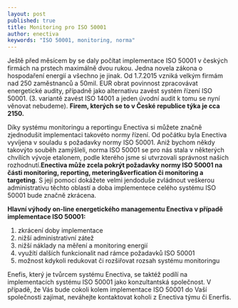 ```yaml
---
layout: post
published: true
title: Monitoring pro ISO 50001
author: enectiva
keywords: "ISO 50001, monitoring, norma"
---
```



Ještě před měsícem by se daly počítat implementace ISO 50001 v českých firmách na prstech maximálně dvou rukou. Jedna novela zákona o hospodaření energií a všechno je jinak. Od 1.7.2015 vzniká velkým firmám nad 250 zaměstnanců a 50mil. EUR obrat povinnost zpracovávat energetické audity, případně jako alternativu zavést systém řízení ISO 50001. (3. variantě zavést ISO 14001 a jeden úvodní audit k tomu se nyní věnovat nebudeme). **Firem, kterých se to v České republice týka je cca 2150.**

Díky systému monitoringu a reportingu Enectiva si můžete značně zjednodušit implementaci takovéto normy řízení. Od počátku byla Enectiva vyvíjena v souladu s požadavky normy ISO 50001. Aniž bychom někdy takovýto souběh zamýšleli, norma ISO 50001 se pro nás stala v některých chvílích vývoje etalonem, podle kterého jsme si utvrzovali správnost našich rozhodnutí.**Enectiva může zcela pokrýt požadavky normy ISO 50001 na části monitoring, reporting, metering&verfication či monitoring a targeting**. S její pomocí dokážete velmi jendoduše zvládnout veškerou administrativu těchto oblastí a doba implementece celého systému ISO 50001 bude značně zkrácena.

**Hlavní výhody on-line energetického managementu Enectiva v případě implementace ISO 50001:**

1. zkrácení doby implementace
2. nižší administrativní zátež
3. nižší náklady na měření a monitoring energií
4. využítí dalších funkcionalit nad rámce požadavků ISO 50001
5. možnost kdykoli redukovat či rozšiřovat rozsah systému monitoringu

Enefis, který je tvůrcem systému Enectiva, se taktéž podílí na implementacích systému ISO 50001 jako konzultantská společnost. V případě, že Vás bude cokoli kolem implementace ISO 50001 do Vaší společnosti zajímat, neváhejte kontaktovat koholi z Enectiva týmu či Enerfis.

